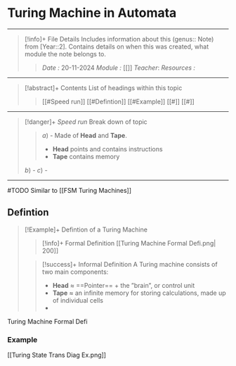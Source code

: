 # Turing Machine in Automata
---
> [!info]+ File Details
> Includes information about this (genus:: Note) from [Year::2]. Contains details on when this was created, what module the note belongs to.
> > *Date :*  20-11-2024
> > *Module :* [[]]
> > *Teacher*: 
> > *Resources :*

---
> [!abstract]+ Contents
> List of headings within this topic
> > [[#Speed run]]
> [[#Defintion]]
> [[#Example]]
> [[#]]
> [[#]]

--- 
> [!danger]+ *Speed run*
> Break down of topic 
> > $a)$ -  Made of **Head** and **Tape**. 
> > - **Head** points and contains instructions
> > - **Tape** contains memory
> 
> $b)$ - 
> $c)$ - 

---

#TODO 
Similar to [[FSM Turing Machines]]

## Defintion 

> [!Example]+ Defintion of a Turing Machine 
> > [!info]+ Formal Definition 
> > [[Turing Machine Formal Defi.png| 200]]
>  
> > [!success]+ Informal Definition 
> > A Turing machine consists of two main components:
> > - **Head** ≈ ==Pointer== + the ”brain”, or control unit
> > - **Tape** ≈ an infinite memory for storing calculations, made up of individual cells
> > - 

Turing Machine Formal Defi

### Example 

[[Turing State Trans Diag Ex.png]]
